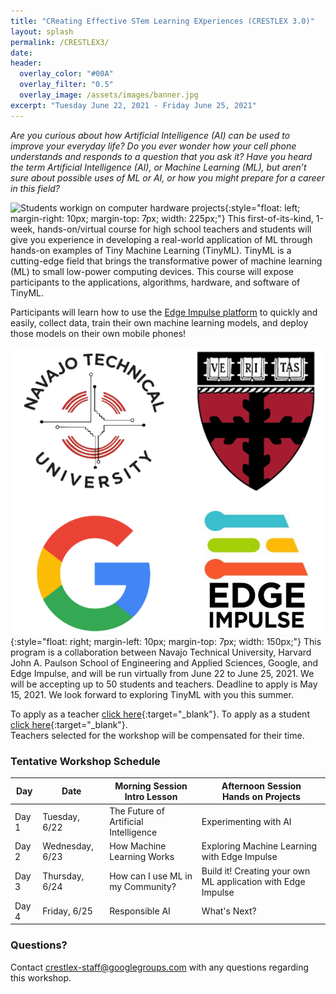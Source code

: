 ```yaml
---
title: "CReating Effective STem Learning EXperiences (CRESTLEX 3.0)"
layout: splash
permalink: /CRESTLEX3/
date: 
header:
  overlay_color: "#00A"
  overlay_filter: "0.5"
  overlay_image: /assets/images/banner.jpg
excerpt: "Tuesday June 22, 2021 - Friday June 25, 2021"
---
```

*Are you curious about how Artificial Intelligence (AI) can be used to improve your everyday life? Do you ever wonder how your cell phone understands and responds to a question that you ask it? Have you heard the term Artificial Intelligence (AI), or Machine Learning (ML), but aren’t sure about possible uses of ML or AI, or how you might prepare for a career in this field?*

![Students workign on computer hardware projects](/assets/images/crestlex/students.jpg){:style="float: left; margin-right: 10px; margin-top: 7px; width: 225px;"}
This first-of-its-kind, 1-week, hands-on/virtual course for high school teachers and students will give you experience in developing a real-world application of ML through hands-on examples of Tiny Machine Learning (TinyML). TinyML is a cutting-edge field that brings the transformative power of machine learning (ML) to small low-power computing devices. This course will expose participants to the applications, algorithms, hardware, and software of TinyML.

Participants will learn how to use the [Edge Impulse platform](https://www.edgeimpulse.com/) to quickly and easily, collect data, train their own machine learning models, and deploy those models on their own mobile phones!

![Harvard, Google, NTU, and Edge Impulse Logos](/assets/images/crestlex/logos.png){:style="float: right; margin-left: 10px; margin-top: 7px; width: 150px;"}
This program is a collaboration between Navajo Technical University, Harvard John A. Paulson School of Engineering and Applied Sciences, Google, and Edge Impulse, and will be run virtually from June 22 to June 25, 2021. We will be accepting up to 50 students and teachers. Deadline to apply is May 15, 2021. We look forward to exploring TinyML with you this summer.

To apply as a teacher [click here](https://forms.gle/8GM7SdCFqLPyweTb8){:target="_blank"}. To apply as a student [click here](https://forms.gle/bAvVeMua7yfJQqiR6){:target="_blank"}.<br/>Teachers selected for the workshop will be compensated for their time.

### Tentative Workshop Schedule

| Day   | Date            | Morning Session<br/>Intro Lesson       | Afternoon Session<br/>Hands on Projects                            |
|-------|-----------------|----------------------------------------|--------------------------------------------------------------------|
| Day 1 | Tuesday, 6/22   | The Future of Artificial Intelligence  | Experimenting with AI                                              |
| Day 2 | Wednesday, 6/23 | How Machine Learning Works             | Exploring Machine Learning with Edge Impulse                       |
| Day 3 | Thursday, 6/24  | How can I use ML in my Community?      | Build it!  Creating your own ML application with Edge Impulse      |
| Day 4 | Friday, 6/25    | Responsible AI                         | What's Next?                                                       |

### Questions?
Contact [crestlex-staff@googlegroups.com](mailto:crestlex-staff@googlegroups.com) with any questions regarding this workshop. 